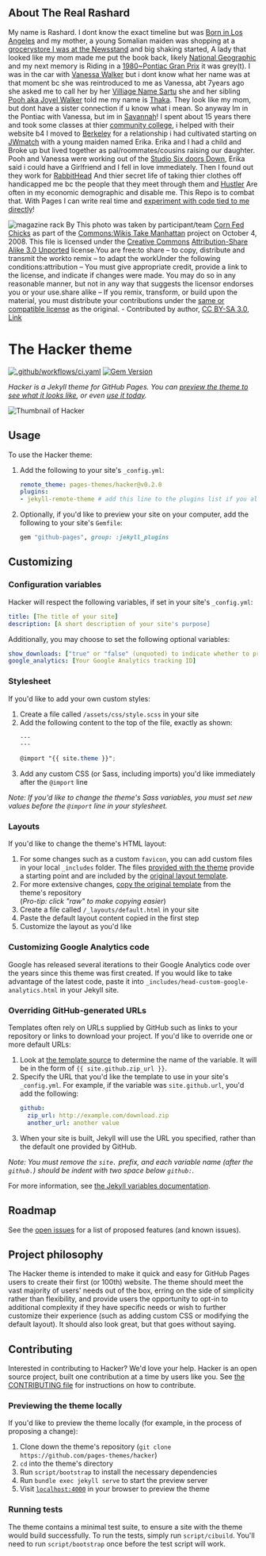 

## About The Real Rashard
My name is Rashard. I dont know the exact timeline but was [Born in Los Angeles](https://lacounty.gov/) and my mother, a young Somalian maiden was shopping at a [grocerystore I was at the Newsstand](https://www.readingrockets.org/topics/activities/articles/grocery-store-literacy) and big shaking started, A lady that looked like my mom made me put the book back, likely [National Geographic](https://films.nationalgeographic.com/la-92-discussion-guide) and my next memory is Riding in a [1980~Pontiac Gran Prix](https://upload.wikimedia.org/wikipedia/commons/a/a2/1979_Pontiac_Grand_Prix_model_LJ_%2821395022978%29.jpg) it was grey(t). I was in the car with [Vanessa Walker](https://pitchfork.com/thepitch/kash-doll-intro-new-song-listen/) but i dont know what her name was at that moment bc she was reintroduced to me as Vanessa, abt 7years ago she asked me to call her by her [Villiage Name Sartu](https://x.com/SartuAdem) she and her sibling [Pooh aka Joyel Walker](https://vsco.co/rashardsartu/media/656fefdb1847927fd0000001) told me my name is [Thaka](https://vsco.co/rashardsartu/media/5fc45b01e1ebb64f08283c31). They look like my mom, but dont have a sister connection if u know what i mean. So anyway Im in the Pontiac with Vanessa, but im in [Savannah](https://vsco.co/rashardsartu/media/5fc45961e1ebb64f08283c15)! I spent about 15 years there and took some classes at thier [community college](https://www.savannahtech.edu/), i helped with their website b4 I moved to [Berkeley](https://berkeleyca.gov/) for a relationship i had cultivated starting on [JWmatch](https://www.jwmatch.com/s/a/13906/us_s?gad_source=1&gclid=EAIaIQobChMI5IGqxI7whgMVm1oPAh3tZAFmEAAYASAAEgJBffD_BwE) with a young maiden named Erika. Erika and I had a child and Broke up but lived together as pal/roommates/cousins raising our daughter. Pooh and Vanessa were working out of the [Studio Six doors Down](https://www.tripadvisor.com/Attraction_Review-g60898-d9719936-Reviews-Dance_411-Atlanta_Georgia.html), Erika said i could have a Girlfriend and I fell in love immediately. Then I found out they work for [RabbitHead](https://www.eonline.com/news/playboy) And thier secret life of taking thier clothes off handicapped me bc the people that they meet through them and [Hustler](https://slate.com/human-interest/2023/08/larry-flynt-hustler-porn-magazine-workplace.html) Are often in my economic demographic and disable me. This Repo is to combat that. With Pages I can write real time and [experiment with code tied to me directly](https://codepen.io/your-work)!


![magazine rack](https://upload.wikimedia.org/wikipedia/commons/thumb/0/03/WSTM-CornFedChicks0026.JPG/1024px-WSTM-CornFedChicks0026.JPG)
By <span typeof="mw:File"><a href="//commons.wikimedia.org/wiki/File:Wikis_Take_Manhattan.png" class="mw-file-description"></a></span>This photo was taken by participant/team <a href="//commons.wikimedia.org/wiki/Category:Images_from_Wikis_Take_Manhattan_by_Corn_Fed_Chicks" title="Category:Images from Wikis Take Manhattan by Corn Fed Chicks">Corn Fed Chicks</a> as part of the <a href="//commons.wikimedia.org/wiki/Commons:Wikis_Take_Manhattan" title="Commons:Wikis Take Manhattan">Commons:Wikis Take Manhattan</a> project on October 4, 2008.<span typeof="mw:File"><span title="w:en:Creative Commons"></span></span><span typeof="mw:File"><span title="attribution"></span></span> <span typeof="mw:File"><span title="share alike"></span></span>This file is licensed under the <a href="https://en.wikipedia.org/wiki/en:Creative_Commons" class="extiw" title="w:en:Creative Commons">Creative Commons</a> <a href="//creativecommons.org/licenses/by-sa/3.0/deed.en" class="extiw" title="creativecommons:by-sa/3.0/deed.en">Attribution-Share Alike 3.0 Unported</a> license.You are free:to share – to copy, distribute and transmit the workto remix – to adapt the workUnder the following conditions:attribution – You must give appropriate credit, provide a link to the license, and indicate if changes were made. You may do so in any reasonable manner, but not in any way that suggests the licensor endorses you or your use.share alike – If you remix, transform, or build upon the material, you must distribute your contributions under the <a rel="nofollow" class="external text" href="https://creativecommons.org/share-your-work/licensing-considerations/compatible-licenses">same or compatible license</a> as the original. - Contributed by author, <a href="https://creativecommons.org/licenses/by-sa/3.0" title="Creative Commons Attribution-Share Alike 3.0">CC BY-SA 3.0</a>, <a href="https://commons.wikimedia.org/w/index.php?curid=5048705">Link</a>
# The Hacker theme

[![.github/workflows/ci.yaml](https://github.com/pages-themes/hacker/actions/workflows/ci.yaml/badge.svg)](https://github.com/pages-themes/hacker/actions/workflows/ci.yaml) [![Gem Version](https://badge.fury.io/rb/jekyll-theme-hacker.svg)](https://badge.fury.io/rb/jekyll-theme-hacker)

*Hacker is a Jekyll theme for GitHub Pages. You can [preview the theme to see what it looks like](http://pages-themes.github.io/hacker), or even [use it today](#usage).*

![Thumbnail of Hacker](thumbnail.png)

## Usage

To use the Hacker theme:

1. Add the following to your site's `_config.yml`:

    ```yml
    remote_theme: pages-themes/hacker@v0.2.0
    plugins:
    - jekyll-remote-theme # add this line to the plugins list if you already have one
    ```

2. Optionally, if you'd like to preview your site on your computer, add the following to your site's `Gemfile`:

    ```ruby
    gem "github-pages", group: :jekyll_plugins
    ```

## Customizing

### Configuration variables

Hacker will respect the following variables, if set in your site's `_config.yml`:

```yml
title: [The title of your site]
description: [A short description of your site's purpose]
```

Additionally, you may choose to set the following optional variables:

```yml
show_downloads: ["true" or "false" (unquoted) to indicate whether to provide a download URL]
google_analytics: [Your Google Analytics tracking ID]
```

### Stylesheet

If you'd like to add your own custom styles:

1. Create a file called `/assets/css/style.scss` in your site
2. Add the following content to the top of the file, exactly as shown:
    ```scss
    ---
    ---

    @import "{{ site.theme }}";
    ```
3. Add any custom CSS (or Sass, including imports) you'd like immediately after the `@import` line

*Note: If you'd like to change the theme's Sass variables, you must set new values before the `@import` line in your stylesheet.*

### Layouts

If you'd like to change the theme's HTML layout:

1. For some changes such as a custom `favicon`, you can add custom files in your local `_includes` folder. The files [provided with the theme](https://github.com/pages-themes/hacker/tree/master/_includes) provide a starting point and are included by the [original layout template](https://github.com/pages-themes/hacker/blob/master/_layouts/default.html).
2. For more extensive changes, [copy the original template](https://github.com/pages-themes/hacker/blob/master/_layouts/default.html) from the theme's repository<br />(*Pro-tip: click "raw" to make copying easier*)
3. Create a file called `/_layouts/default.html` in your site
4. Paste the default layout content copied in the first step
5. Customize the layout as you'd like

### Customizing Google Analytics code

Google has released several iterations to their Google Analytics code over the years since this theme was first created. If you would like to take advantage of the latest code, paste it into `_includes/head-custom-google-analytics.html` in your Jekyll site.

### Overriding GitHub-generated URLs

Templates often rely on URLs supplied by GitHub such as links to your repository or links to download your project. If you'd like to override one or more default URLs:

1. Look at [the template source](https://github.com/pages-themes/hacker/blob/master/_layouts/default.html) to determine the name of the variable. It will be in the form of `{{ site.github.zip_url }}`.
2. Specify the URL that you'd like the template to use in your site's `_config.yml`. For example, if the variable was `site.github.url`, you'd add the following:
    ```yml
    github:
      zip_url: http://example.com/download.zip
      another_url: another value
    ```
3. When your site is built, Jekyll will use the URL you specified, rather than the default one provided by GitHub.

*Note: You must remove the `site.` prefix, and each variable name (after the `github.`) should be indent with two space below `github:`.*

For more information, see [the Jekyll variables documentation](https://jekyllrb.com/docs/variables/).

## Roadmap

See the [open issues](https://github.com/pages-themes/hacker/issues) for a list of proposed features (and known issues).

## Project philosophy

The Hacker theme is intended to make it quick and easy for GitHub Pages users to create their first (or 100th) website. The theme should meet the vast majority of users' needs out of the box, erring on the side of simplicity rather than flexibility, and provide users the opportunity to opt-in to additional complexity if they have specific needs or wish to further customize their experience (such as adding custom CSS or modifying the default layout). It should also look great, but that goes without saying.

## Contributing

Interested in contributing to Hacker? We'd love your help. Hacker is an open source project, built one contribution at a time by users like you. See [the CONTRIBUTING file](docs/CONTRIBUTING.md) for instructions on how to contribute.

### Previewing the theme locally

If you'd like to preview the theme locally (for example, in the process of proposing a change):

1. Clone down the theme's repository (`git clone https://github.com/pages-themes/hacker`)
2. `cd` into the theme's directory
3. Run `script/bootstrap` to install the necessary dependencies
4. Run `bundle exec jekyll serve` to start the preview server
5. Visit [`localhost:4000`](http://localhost:4000) in your browser to preview the theme

### Running tests

The theme contains a minimal test suite, to ensure a site with the theme would build successfully. To run the tests, simply run `script/cibuild`. You'll need to run `script/bootstrap` once before the test script will work.
